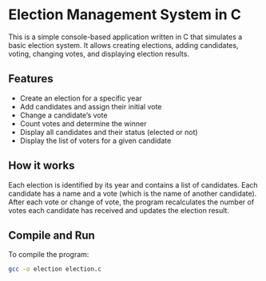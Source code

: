 # Election Management System in C

This is a simple console-based application written in C that simulates a basic election system. It allows creating elections, adding candidates, voting, changing votes, and displaying election results.

## Features

- Create an election for a specific year
- Add candidates and assign their initial vote
- Change a candidate’s vote
- Count votes and determine the winner
- Display all candidates and their status (elected or not)
- Display the list of voters for a given candidate

## How it works

Each election is identified by its year and contains a list of candidates. Each candidate has a name and a vote (which is the name of another candidate). After each vote or change of vote, the program recalculates the number of votes each candidate has received and updates the election result.

## Compile and Run

To compile the program:

```bash
gcc -o election election.c
